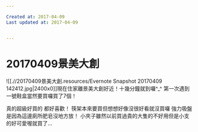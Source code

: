 ```yaml
---

Created at: 2017-04-09
Last updated at: 2017-04-09


---
```


# 20170409景美大創


![[.//20170409景美大創.resources/Evernote Snapshot 20170409 142412.jpg\|2400x0]]現在住家離景美大創好近！十幾分鐘就到囉^\_^
第一次遇到一號鞋盒當然要買囉買了7個！

真的超級好買的
都好喜歡！
筷架本來要買但想想好像沒很好看就沒買囉
強力吸盤是因為這邊廁所肥皂沒地方放！
小夾子雖然以前買過貴的大隻的不好用但是小支的好可愛喔就買了...

